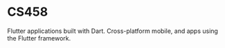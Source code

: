 # CS458
Flutter applications built with Dart. Cross-platform mobile, and apps using the Flutter framework.

